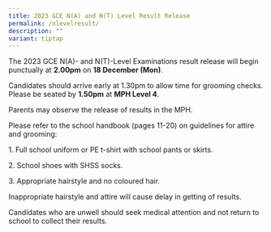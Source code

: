 ```yaml
---
title: 2023 GCE N(A) and N(T) Level Result Release
permalink: /nlevelresult/
description: ""
variant: tiptap
---
```

<p>The 2023 GCE N(A)- and N(T)-Level Examinations result release will begin punctually at <strong>2.00pm</strong> on <strong>18 December (Mon)</strong>.</p><p>Candidates should arrive early at 1.30pm to allow time for grooming checks. Please be seated by <strong>1.50pm</strong> at <strong>MPH Level 4</strong>.</p><p>Parents may observe the release of results in the MPH.</p><p>Please refer to the school handbook (pages 11-20) on guidelines for attire and grooming:</p><p>1. Full school uniform or PE t-shirt with school pants or skirts.</p><p>2. School shoes with SHSS socks.</p><p>3. Appropriate hairstyle and no coloured hair.</p><p>Inappropriate hairstyle and attire will cause delay in getting of results.</p><p>Candidates who are unwell should seek medical attention and not return to school to collect their results.</p>